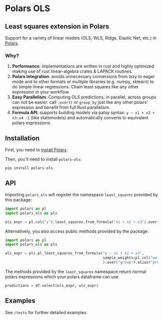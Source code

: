 # Polars OLS
## Least squares extension in Polars

Support for a variety of linear models (OLS, WLS, Ridge, Elastic Net, etc.) in [Polars](https://www.pola.rs/).

### Why? 

1. **Performance**: implementations are written in rust and highly optimized making use of rust linear-algebra crates & LAPACK routines.
2. **Polars Integration**: avoids unnecessary conversions from lazy to eager mode and to other formats or multiple libraries (e.g. numpy, sklearn) to do simple linear regressions. Chain least squares like any other expression in your workflow.
3. **Easy Parallelism**: Computing OLS predictions, in parallel, across groups can not be easier: call `.over()` or `group_by` just like any other polars' expression and benefit from full Rust parallelism.
4. **Formula API**: supports building models via patsy syntax: `y ~ x1 + x2 + x3:x4 -1` (like statsmodels) and automatically converts to equivalent polars expressions.

Installation
------------

First, you need to [install Polars](https://pola-rs.github.io/polars/user-guide/installation/).

Then, you'll need to install `polars-ols`:
```console
pip install polars-ols
```

API
------------

Importing `polars_ols` will register the namespace `least_squares` provided by this package:
```python
import polars as pl
import polars_ols as pls

ols_expr = pl.col("y").least_squares.from_formula("x1 + x2 + x3").over("group").alias("predictions_ols")
```

Alternatively, you also access public methods provided by the package:
```python
import polars as pl
import polars_ols as pls

wls_expr = pls.pl_least_squares_from_formula("y ~ x1 + x2 + x3",
                                             sample_weights=pl.col("weights")
                                             ).over("group").alias("predictions_wls")
```

The methods provided by the `least_squares` namespace return normal polars expressions which your polars dataframe can use
```python
predictions = df.select(ols_expr, wls_expr)
```



Examples
-------------

See `/tests` for further detailed examples.
